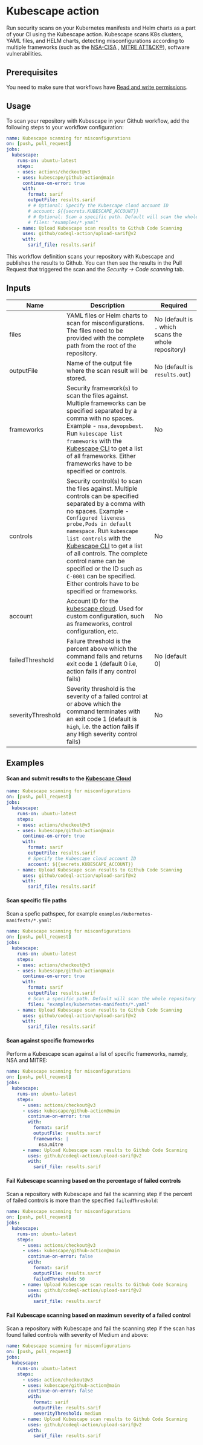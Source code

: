 # Kubescape action

Run security scans on your Kubernetes manifests and Helm charts as a part of your CI using the Kubescape action. Kubescape scans K8s clusters, YAML files, and HELM charts, detecting misconfigurations according to multiple frameworks (such as the [NSA-CISA](https://www.armosec.io/blog/kubernetes-hardening-guidance-summary-by-armo) , [MITRE ATT&CK®](https://www.microsoft.com/security/blog/2021/03/23/secure-containerized-environments-with-updated-threat-matrix-for-kubernetes/)), software vulnerabilities. 

## Prerequisites
You need to make sure that workflows have [Read and write permissions](https://docs.github.com/en/repositories/managing-your-repositorys-settings-and-features/enabling-features-for-your-repository/managing-github-actions-settings-for-a-repository#configuring-the-default-github_token-permissions).  

## Usage

To scan your repository with Kubescape in your Github workflow, add the following steps to your workflow configuration:

```yaml
name: Kubescape scanning for misconfigurations
on: [push, pull_request]
jobs:
  kubescape:
    runs-on: ubuntu-latest
    steps:
    - uses: actions/checkout@v3
    - uses: kubescape/github-action@main
      continue-on-error: true
      with:
        format: sarif
        outputFile: results.sarif
        # # Optional: Specify the Kubescape cloud account ID
        # account: ${{secrets.KUBESCAPE_ACCOUNT}}
        # # Optional: Scan a specific path. Default will scan the whole repository
        # files: "examples/*.yaml"
    - name: Upload Kubescape scan results to Github Code Scanning
      uses: github/codeql-action/upload-sarif@v2
      with:
        sarif_file: results.sarif
```

This workflow definition scans your repository with Kubescape and publishes the results to Github.
You can then see the results in the Pull Request that triggered the scan and the _Security → Code scanning_ tab.

## Inputs

| Name | Description | Required |
| --- | --- | ---|
| files | YAML files or Helm charts to scan for misconfigurations. The files need to be provided with the complete path from the root of the repository. | No (default is `.` which scans the whole repository) |
| outputFile | Name of the output file where the scan result will be stored. | No (default is `results.out`) |
| frameworks | Security framework(s) to scan the files against. Multiple frameworks can be specified separated by a comma with no spaces. Example - `nsa,devopsbest`. Run `kubescape list frameworks` with the [Kubescape CLI](https://hub.armo.cloud/docs/installing-kubescape) to get a list of all frameworks. Either frameworks have to be specified or controls. | No |
| controls | Security control(s) to scan the files against. Multiple controls can be specified separated by a comma with no spaces. Example - `Configured liveness probe,Pods in default namespace`. Run `kubescape list controls` with the [Kubescape CLI](https://hub.armo.cloud/docs/installing-kubescape) to get a list of all controls. The complete control name can be specified or the ID such as `C-0001` can be specified. Either controls have to be specified or frameworks. | No |
| account | Account ID for the [kubescape cloud](https://cloud.armosec.io/). Used for custom configuration, such as frameworks, control configuration, etc. | No |
| failedThreshold | Failure threshold is the percent above which the command fails and returns exit code 1 (default 0 i.e, action fails if any control fails) | No (default 0) |
| severityThreshold | Severity threshold is the severity of a failed control at or above which the command terminates with an exit code 1 (default is `high`, i.e. the action fails if any High severity control fails) | No |

## Examples


#### Scan and submit results to the [Kubescape Cloud](https://cloud.armosec.io/)

```yaml
name: Kubescape scanning for misconfigurations
on: [push, pull_request]
jobs:
  kubescape:
    runs-on: ubuntu-latest
    steps:
    - uses: actions/checkout@v3
    - uses: kubescape/github-action@main
      continue-on-error: true
      with:
        format: sarif
        outputFile: results.sarif
        # Specify the Kubescape cloud account ID
        account: ${{secrets.KUBESCAPE_ACCOUNT}}
    - name: Upload Kubescape scan results to Github Code Scanning
      uses: github/codeql-action/upload-sarif@v2
      with:
        sarif_file: results.sarif
```

#### Scan specific file paths

Scan a spefic pathspec, for example `examples/kubernetes-manifests/*.yaml`:

```yaml
name: Kubescape scanning for misconfigurations
on: [push, pull_request]
jobs:
  kubescape:
    runs-on: ubuntu-latest
    steps:
    - uses: actions/checkout@v3
    - uses: kubescape/github-action@main
      continue-on-error: true
      with:
        format: sarif
        outputFile: results.sarif
        # Scan a specific path. Default will scan the whole repository
        files: "examples/kubernetes-manifests/*.yaml"
    - name: Upload Kubescape scan results to Github Code Scanning
      uses: github/codeql-action/upload-sarif@v2
      with:
        sarif_file: results.sarif
```

#### Scan against specific frameworks

Perform a Kubescape scan against a list of specific frameworks, namely, NSA and MITRE:

```yaml
name: Kubescape scanning for misconfigurations
on: [push, pull_request]
jobs:
  kubescape:
    runs-on: ubuntu-latest
    steps:
      - uses: actions/checkout@v3
      - uses: kubescape/github-action@main
        continue-on-error: true
        with:
          format: sarif
          outputFile: results.sarif
          frameworks: |
            nsa,mitre
      - name: Upload Kubescape scan results to Github Code Scanning
        uses: github/codeql-action/upload-sarif@v2
        with:
          sarif_file: results.sarif
```

#### Fail Kubescape scanning based on the percentage of failed controls

Scan a repository with Kubescape and fail the scanning step if the percent of failed controls is more than the specified `failedThreshold`:

```yaml
name: Kubescape scanning for misconfigurations
on: [push, pull_request]
jobs:
  kubescape:
    runs-on: ubuntu-latest
    steps:
      - uses: actions/checkout@v3
      - uses: kubescape/github-action@main
        continue-on-error: false
        with:
          format: sarif
          outputFile: results.sarif
          failedThreshold: 50
      - name: Upload Kubescape scan results to Github Code Scanning
        uses: github/codeql-action/upload-sarif@v2
        with:
          sarif_file: results.sarif
```
#### Fail Kubescape scanning based on maximum severity of a failed control

Scan a repository with Kubescape and fail the scanning step if the scan has found failed controls with severity of Medium and above:

```yaml
name: Kubescape scanning for misconfigurations
on: [push, pull_request]
jobs:
  kubescape:
    runs-on: ubuntu-latest
    steps:
      - uses: action/checkout@v3
      - uses: kubescape/github-action@main
        continue-on-error: false
        with:
          format: sarif
          outputFile: results.sarif
          severityThreshold: medium
      - name: Upload Kubescape scan results to Github Code Scanning
        uses: github/codeql-action/upload-sarif@v2
        with:
          sarif_file: results.sarif
```


